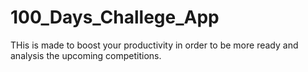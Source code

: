 # 100_Days_Challege_App
THis is made to boost your productivity in order to be more ready and analysis the upcoming competitions.

